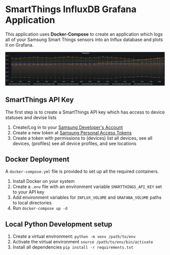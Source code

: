 # SmartThings InfluxDB Grafana Application

This application uses **Docker-Compose** to create an application which logs all of your Samsung Smart Things sensors into an Influx database and plots it on Grafana.

![Temperatureplot](doc/temperature_plot.png)


## SmartThings API Key

The first step is to create a SmartThings API key which has access
to device statuses and devise lists

1. Create/Log in to your [Samsung Developer's Account](https://graph.api.smartthings.com/)
2. Create a new token at [Samsung Personal Access Tokens](https://account.smartthings.com/tokens)
3. Create a token with permissions to  (devices) list all devices, see all devices, (profiles) see all device profiles, and see locations

## Docker Deployment

A `docker-compose.yml` file is provided to set up all the required containers.  

1. Install Docker on your system 
2. Create a `.env` file with an environment variable `SMARTTHINGS_API_KEY` set to your API key
3. Add environment variables for `INFLUX_VOLUME` and `GRAFANA_VOLUME` paths to local directories
3. Run `docker-compose up -d`

## Local Python Development setup

1. Create a virtual environment: `python -m venv /path/to/env`
2. Activate the virtual environment `source /path/to/env/bin/activate`
3. Install all dependencies `pip install -r requirements.txt`